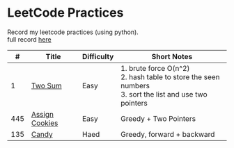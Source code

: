 # LeetCode Practices
Record my leetcode practices (using python).  
full record [here](https://melissakuo.notion.site/9eee0cf6d7734f38aa69e9e95f32ccf5?v=cf2906a9c5b6458399737d22d7cd5eb0)

| # | Title | Difficulty | Short Notes |
|---|-------|------------|-------|
| 1 | [Two Sum](https://leetcode.com/problems/two-sum/) | Easy | 1. brute force O(n^2) <br> 2. hash table to store the seen numbers <br> 3. sort the list and use two pointers
| 445 | [Assign Cookies](https://leetcode.com/problems/assign-cookies/) | Easy | Greedy + Two Pointers |
| 135 | [Candy](https://leetcode.com/problems/candy/) | Haed | Greedy, forward + backward |